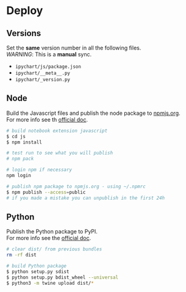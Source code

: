  # Deploy

## Versions

Set the **same** version number in all the following files.  
_WARNING_: This is a **manual** sync.

+ `ipychart/js/package.json`
+ `ipychart/__meta__.py`
+ `ipychart/_version.py`

## Node

Build the Javascript files and publish the node package to [npmjs.org](https://www.npmjs.com/).  
For more info see th [official doc](https://docs.npmjs.com/getting-started/publishing-npm-packages).

```bash
# build notebook extension javascript
$ cd js
$ npm install

# test run to see what you will publish
# npm pack

# login npm if necessary
npm login

# publish npm package to npmjs.org - using ~/.npmrc
$ npm publish --access=public
# if you made a mistake you can unpublish in the first 24h
```

## Python

Publish the Python package to PyPI.  
For more info see the [official doc](https://packaging.python.org/tutorials/distributing-packages/). 

```bash
# clear dist/ from previous bundles
rm -rf dist

# build Python package
$ python setup.py sdist
$ python setup.py bdist_wheel --universal
$ python3 -m twine upload dist/*
```
